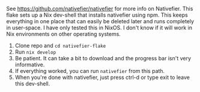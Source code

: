 See https://github.com/nativefier/nativefier for more info on Nativefier.
This flake sets up a Nix dev-shell that installs nativefier using npm. This keeps everything in one place that can easily be deleted later and runs completely in user-space.
I have only tested this in NixOS. I don't know if it will work in Nix environments on other operating systems.

1) Clone repo and ```cd nativefier-flake```
2) Run ```nix develop```
3) Be patient. It can take a bit to download and the progress bar isn't very informative.
4) If everything worked, you can run ```nativefier``` from this path.
5) When you're done with nativefier, just press ctrl-d or type exit to leave this dev-shell.

